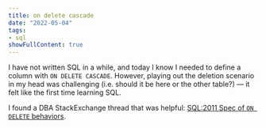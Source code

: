 ```yaml
---
title: on delete cascade
date: "2022-05-04"
tags:
- sql
showFullContent: true
---
```


I have not written SQL in a while, and today I know I needed to define a column with `ON DELETE CASCADE`.
However, playing out the deletion scenario in my head was challenging (i.e. should it be here or the other table?) — it felt like the first time learning SQL.

I found a DBA StackExchange thread that was helpful: [SQL:2011 Spec of `ON DELETE` behaviors](https://dba.stackexchange.com/a/213239).
